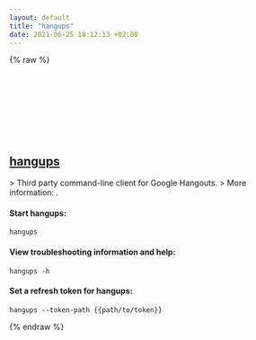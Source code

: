 ```yaml
---
layout: default
title: "hangups"
date: 2021-06-25 18:12:13 +02:00
---
```

{% raw %}
<h2 id="hangups">
  <a href="/en/common/hangups.html">hangups</a> <a href="#hangups"><svg class="icon">
    <use href="/assets/images/unicode_sprite.svg#link" />
  </svg></a>
</h2>
> Third party command-line client for Google Hangouts.
> More information: <https://github.com/tdryer/hangups>.

#### Start hangups:
```shell
hangups
```
#### View troubleshooting information and help:
```shell
hangups -h
```
#### Set a refresh token for hangups:
```shell
hangups --token-path {{path/to/token}}
```
{% endraw %}
